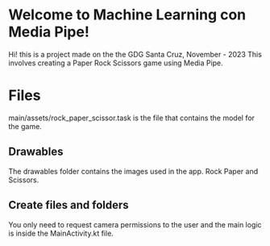 # Welcome to Machine Learning con Media Pipe!

Hi! this is a project made on the the GDG Santa Cruz, November - 2023
This involves creating a Paper Rock Scissors game using Media Pipe.


# Files

main/assets/rock_paper_scissor.task is the file that contains the model for the game.

## Drawables

The drawables folder contains the images used in the app. Rock Paper and Scissors.

## Create files and folders

You only need to request camera permissions to the user and the main logic is inside the MainActivity.kt file.